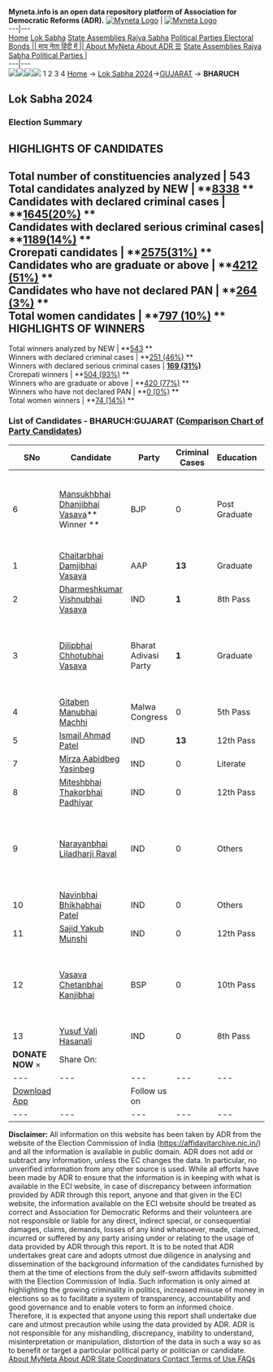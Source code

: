 **Myneta.info is an open data repository platform of Association for Democratic Reforms (ADR).**
[![Myneta Logo](https://www.myneta.info/lib/img/myneta-logo.png)](https://www.myneta.info/) | [![Myneta Logo](https://www.myneta.info/lib/img/adr-logo.png)](https://adrindia.org)  
---|---  
[Home](https://www.myneta.info/) [Lok Sabha](https://www.myneta.info/#ls "Lok Sabha") [ State Assemblies ](https://www.myneta.info/#sa "State Assemblies") [Rajya Sabha](https://www.myneta.info/#rs "Rajya Sabha") [Political Parties ](https://www.myneta.info/party "Political Parties") [ Electoral Bonds ](https://www.myneta.info/electoral_bonds "Electoral Bonds") [ || माय नेता हिंदी में || ](https://translate.google.co.in/translate?prev=hp&hl=en&js=y&u=www.myneta.info&sl=en&tl=hi&history_state0=) [ About MyNeta ](https://adrindia.org/content/about-myneta) [ About ADR ](https://adrindia.org/about-adr/who-we-are) [☰](javascript:void\(0\))
[ State Assemblies ](https://www.myneta.info/#sa "State Assemblies") [ Rajya Sabha ](https://www.myneta.info/#rs "Rajya Sabha") [ Political Parties ](https://www.myneta.info/party "Political Parties")
|   
---|---  
![](https://www.myneta.info/lib/img/banner/banner-1.png)![](https://www.myneta.info/lib/img/banner/banner-2.png)![](https://www.myneta.info/lib/img/banner/banner-3.png)![](https://www.myneta.info/lib/img/banner/banner-4.png)
1  2  3  4 
[Home](https://www.myneta.info/) → [Lok Sabha 2024](https://www.myneta.info/LokSabha2024/)→[GUJARAT](https://www.myneta.info/LokSabha2024/index.php?action=show_constituencies&state_id=11) → **BHARUCH**
### 
## Lok Sabha 2024
###  Election Summary 
HIGHLIGHTS OF CANDIDATES  
---  
Total number of constituencies analyzed |  543   
Total candidates analyzed by NEW | **[8338](https://www.myneta.info/LokSabha2024/index.php?action=summary&subAction=candidates_analyzed&sort=candidate#summary) **  
Candidates with declared criminal cases | **[1645(20%)](https://www.myneta.info/LokSabha2024/index.php?action=summary&subAction=crime&sort=candidate#summary) **  
Candidates with declared serious criminal cases| **[1189(14%)](https://www.myneta.info/LokSabha2024/index.php?action=summary&subAction=serious_crime&sort=candidate#summary) **  
Crorepati candidates | **[2575(31%)](https://www.myneta.info/LokSabha2024/index.php?action=summary&subAction=crorepati&sort=candidate#summary) **  
Candidates who are graduate or above | **[4212 (51%)](https://www.myneta.info/LokSabha2024/index.php?action=summary&subAction=education&sort=candidate#summary) **  
Candidates who have not declared PAN | **[264 (3%)](https://www.myneta.info/LokSabha2024/index.php?action=summary&subAction=without_pan&sort=candidate#summary) **  
Total women candidates | **[797 (10%)](https://www.myneta.info/LokSabha2024/index.php?action=summary&subAction=women_candidate&sort=candidate#summary) **  
HIGHLIGHTS OF WINNERS  
---  
Total winners analyzed by NEW | **[543](https://www.myneta.info/LokSabha2024/index.php?action=summary&subAction=winner_analyzed&sort=candidate#summary) **  
Winners with declared criminal cases | **[251 (46%)](https://www.myneta.info/LokSabha2024/index.php?action=summary&subAction=winner_crime&sort=candidate#summary) **  
Winners with declared serious criminal cases | **[169 (31%)](https://www.myneta.info/LokSabha2024/index.php?action=summary&subAction=winner_serious_crime&sort=candidate#summary)**  
Crorepati winners | **[504 (93%)](https://www.myneta.info/LokSabha2024/index.php?action=summary&subAction=winner_crorepati&sort=candidate#summary) **  
Winners who are graduate or above | **[420 (77%)](https://www.myneta.info/LokSabha2024/index.php?action=summary&subAction=winner_education&sort=candidate#summary) **  
Winners who have not declared PAN | **[0 (0%)](https://www.myneta.info/LokSabha2024/index.php?action=summary&subAction=winner_without_pan&sort=candidate#summary) **  
Total women winners | **[74 (14%)](https://www.myneta.info/LokSabha2024/index.php?action=summary&subAction=winner_women&sort=candidate#summary) **  
### List of Candidates - BHARUCH:GUJARAT ([Comparison Chart of Party Candidates](https://www.myneta.info/LokSabha2024/comparisonchart.php?constituency_id=134))
SNo | Candidate| Party| Criminal Cases| Education| Age| Total Assets| Liabilities  
---|---|---|---|---|---|---|---  
6  | [Mansukhbhai Dhanjibhai Vasava](https://www.myneta.info/LokSabha2024/candidate.php?candidate_id=3455)** Winner ** | BJP | 0 | Post Graduate| 66 | ![](https://myneta.info/image_v2.php?myneta_folder=LokSabha2024&candidate_id=3455&col=ta) | ![](https://myneta.info/image_v2.php?myneta_folder=LokSabha2024&candidate_id=3455&col=lia)  
1  | [Chaitarbhai Damjibhai Vasava](https://www.myneta.info/LokSabha2024/candidate.php?candidate_id=4239) | AAP | **13** | Graduate| 34 | Rs 51,89,754 ~ 51 Lacs+ | Rs 0 ~   
2  | [Dharmeshkumar Vishnubhai Vasava](https://www.myneta.info/LokSabha2024/candidate.php?candidate_id=3741) | IND | **1** | 8th Pass| 35 | Rs 8,79,000 ~ 8 Lacs+ | Rs 0 ~   
3  | [Dilipbhai Chhotubhai Vasava](https://www.myneta.info/LokSabha2024/candidate.php?candidate_id=4540) | Bharat Adivasi Party | **1** | Graduate| 45 | ![](https://myneta.info/image_v2.php?myneta_folder=LokSabha2024&candidate_id=4540&col=ta) | ![](https://myneta.info/image_v2.php?myneta_folder=LokSabha2024&candidate_id=4540&col=lia)  
4  | [Gitaben Manubhai Machhi](https://www.myneta.info/LokSabha2024/candidate.php?candidate_id=4539) | Malwa Congress | 0 | 5th Pass| 35 | Rs 4,98,500 ~ 4 Lacs+ | Rs 0 ~   
5  | [Ismail Ahmad Patel](https://www.myneta.info/LokSabha2024/candidate.php?candidate_id=4542) | IND | **13** | 12th Pass| 66 | Rs 29,61,470 ~ 29 Lacs+ | Rs 0 ~   
7  | [Mirza Aabidbeg Yasinbeg](https://www.myneta.info/LokSabha2024/candidate.php?candidate_id=4537) | IND | 0 | Literate| 49 | Rs 75,000 ~ 75 Thou+ | Rs 0 ~   
8  | [Miteshbhai Thakorbhai Padhiyar](https://www.myneta.info/LokSabha2024/candidate.php?candidate_id=4544) | IND | 0 | 12th Pass| 32 | Rs 7,35,929 ~ 7 Lacs+ | Rs 4,15,905 ~ 4 Lacs+  
9  | [Narayanbhai Liladharji Raval](https://www.myneta.info/LokSabha2024/candidate.php?candidate_id=4543) | IND | 0 | Others| 70 | ![](https://myneta.info/image_v2.php?myneta_folder=LokSabha2024&candidate_id=4543&col=ta) | ![](https://myneta.info/image_v2.php?myneta_folder=LokSabha2024&candidate_id=4543&col=lia)  
10  | [Navinbhai Bhikhabhai Patel](https://www.myneta.info/LokSabha2024/candidate.php?candidate_id=4240) | IND | 0 | Others| 64 | Rs 78,67,000 ~ 78 Lacs+ | Rs 0 ~   
11  | [Sajid Yakub Munshi](https://www.myneta.info/LokSabha2024/candidate.php?candidate_id=4536) | IND | 0 | 12th Pass| 42 | Rs 1,10,000 ~ 1 Lacs+ | Rs 0 ~   
12  | [Vasava Chetanbhai Kanjibhai](https://www.myneta.info/LokSabha2024/candidate.php?candidate_id=4541) | BSP | 0 | 10th Pass| 56 | ![](https://myneta.info/image_v2.php?myneta_folder=LokSabha2024&candidate_id=4541&col=ta) | ![](https://myneta.info/image_v2.php?myneta_folder=LokSabha2024&candidate_id=4541&col=lia)  
13  | [Yusuf Vali Hasanali](https://www.myneta.info/LokSabha2024/candidate.php?candidate_id=4538) | IND | 0 | 8th Pass| 49 | Rs 27,31,000 ~ 27 Lacs+ | Rs 6,00,000 ~ 6 Lacs+  
|  **DONATE NOW** × |  Share On:  | [](https://api.whatsapp.com/send?text=https%3A%2F%2Fmyneta.info%2Fpunjab2022%2Findex.php%3Faction%3Dshow_constituencies%26state_id%3D19) | [](https://www.facebook.com/sharer/sharer.php?u=https%3A%2F%2Fmyneta.info%2Fpunjab2022%2Findex.php%3Faction%3Dshow_constituencies%26state_id%3D19) | [](https://twitter.com/share?url=https%3A%2F%2Fmyneta.info%2Fpunjab2022%2Findex.php%3Faction%3Dshow_constituencies%26state_id%3D19)  
---|---|---|---|---  
| [ Download App ](https://play.google.com/store/apps/details?id=com.webrosoft.myneta1&pcampaignid=pcampaignidMKT-Other-global-all-co-prtnr-py-PartBadge-Mar2515-1) | [](https://play.google.com/store/apps/details?id=com.webrosoft.myneta1&pcampaignid=pcampaignidMKT-Other-global-all-co-prtnr-py-PartBadge-Mar2515-1) |  Follow us on  | [](https://www.facebook.com/adrindia.org/) | [](https://twitter.com/adrspeaks) | [](https://groups.google.com/g/national-election-watch?hl=en&pli=1) | [](https://www.instagram.com/adrspeaks/) | [](https://www.youtube.com/user/adrspeaks) | [](https://sharechat.com/profile/adrspeaks)  
---|---|---|---|---|---|---|---|---  
**Disclaimer:** All information on this website has been taken by ADR from the website of the Election Commission of India (https://affidavitarchive.nic.in/) and all the information is available in public domain. ADR does not add or subtract any information, unless the EC changes the data. In particular, no unverified information from any other source is used. While all efforts have been made by ADR to ensure that the information is in keeping with what is available in the ECI website, in case of discrepancy between information provided by ADR through this report, anyone and that given in the ECI website, the information available on the ECI website should be treated as correct and Association for Democratic Reforms and their volunteers are not responsible or liable for any direct, indirect special, or consequential damages, claims, demands, losses of any kind whatsoever, made, claimed, incurred or suffered by any party arising under or relating to the usage of data provided by ADR through this report. It is to be noted that ADR undertakes great care and adopts utmost due diligence in analysing and dissemination of the background information of the candidates furnished by them at the time of elections from the duly self-sworn affidavits submitted with the Election Commission of India. Such information is only aimed at highlighting the growing criminality in politics, increased misuse of money in elections so as to facilitate a system of transparency, accountability and good governance and to enable voters to form an informed choice. Therefore, it is expected that anyone using this report shall undertake due care and utmost precaution while using the data provided by ADR. ADR is not responsible for any mishandling, discrepancy, inability to understand, misinterpretation or manipulation, distortion of the data in such a way so as to benefit or target a particular political party or politician or candidate. 
[ About MyNeta ](https://adrindia.org/content/about-myneta) [ About ADR ](https://adrindia.org/about-adr/who-we-are) [ State Coordinators ](https://adrindia.org/about-adr/state-coordinators) [ Contact ](https://adrindia.org/contact-us) [ Terms of Use ](https://adrindia.org/content/adr-terms-use) [ FAQs ](https://adrindia.org/content/faqs)
